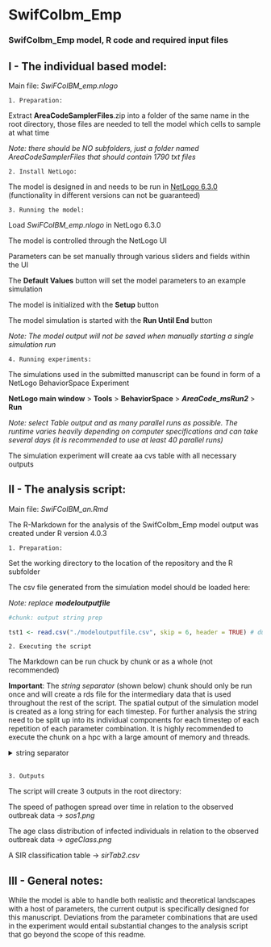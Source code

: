 # SwifCoIbm_Emp
### SwifCoIbm_Emp model, R code and required input files

## I - The individual based model:

Main file: *SwiFCoIBM_emp.nlogo*

    1. Preparation:

Extract **AreaCodeSamplerFiles**.zip into a folder of the same name in the root directory, those files are needed to tell the model which cells to sample at what time

*Note: there should be NO subfolders, just a folder named AreaCodeSamplerFiles that should contain 1790 txt files*

    2. Install NetLogo:

The model is designed in and needs to be run in [NetLogo 6.3.0](https://ccl.northwestern.edu/netlogo/) (functionality in different versions can not be guaranteed)

    3. Running the model:

Load *SwiFCoIBM_emp.nlogo* in NetLogo 6.3.0

The model is controlled through the NetLogo UI

Parameters can be set manually through various sliders and fields within the UI

The **Default Values** button will set the model parameters to an example simulation

The model is initialized with the **Setup** button

The model simulation is started with the **Run Until End** button

*Note: The model output will not be saved when manually starting a single simulation run*

    4. Running experiments:

 The simulations used in the submitted manuscript can be found in form of a NetLogo BehaviorSpace Experiment

 **NetLogo main window** > **Tools** > **BehaviorSpace** > ***AreaCode_msRun2*** > **Run**

 *Note: select Table output and as many parallel runs as possible. The runtime varies heavily depending on computer specifications and can take several days (it is recommended to use at least 40 parallel runs)*

 The simulation experiment will create aa cvs table with all necessary outputs


## II - The analysis script:

Main file: *SwiFCoIBM_an.Rmd*

The R-Markdown for the analysis of the SwifCoIbm_Emp model output was created under R version 4.0.3

    1. Preparation:

Set the working directory to the location of the repository and the R subfolder

The csv file generated from the simulation model should be loaded here:

*Note: replace **modeloutputfile***

```r
#chunk: output string prep

tst1 <- read.csv("./modeloutputfile.csv", skip = 6, header = TRUE) # due to size restrictions the model output can not be included in the repository

```

    2. Executing the script

The Markdown can be run chuck by chunk or as a whole (not recommended)

**Important**: The *string separator* (shown below) chunk should only be run once and will create a rds file for the intermediary data that is used throughout the rest of the script. The spatial output of the simulation model is created as a long string for each timestep. For further analysis the string need to be split up into its individual components for each timestep of each repetition of each parameter combination. It is highly recommended to execute the chunk on a hpc with a large amount of memory and threads.

<details>
<summary> string separator </summary>

```r
#chunk: string separator

tstWithArea <- data.frame()  

  library(parallel)
  library(foreach)
  library(doParallel)


cores=detectCores()
cl <- makeCluster(cores[1]-2) #not to overload your computer
registerDoParallel(cl)

tstWithArea<- foreach::foreach(i = 1:nrow(tst2),.combine =  "rbind") %dopar% {

  library(dplyr)

  a <- tst2[i, ]
  b <- base::strsplit(a$acStringClean, " ") %>%
    base::as.data.frame() %>%
    dplyr::rename(areaCode = 1) %>%
    dplyr::mutate(areaCode = base::as.numeric(areaCode)) %>%
    dplyr::left_join(acKM2, by = "areaCode")

  tst2[i,]$infectedAreaInSqkm <- base::sum(b$km2)


}

stopCluster(cl)

tst2_combine <- cbind(tst2,tstWithArea)

saveRDS(tst2_combine, paste0("./speedOfSpreadCombination.rds"))

```

</details><br>


    3. Outputs

The script will create 3 outputs in the root directory:

The speed of pathogen spread over time in relation to the observed outbreak data -> *sos1.png*

The age class distribution of infected individuals in relation to the observed outbreak data -> *ageClass.png*

A SIR classification table -> *sirTab2.csv*


## III - General notes:

While the model is able to handle both realistic and theoretical landscapes with a host of parameters, the current output is specifically designed for this manuscript. Deviations from the parameter combinations that are used in the experiment would entail substantial changes to the analysis script that go beyond the scope of this readme.  

